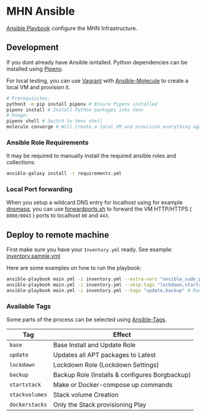 # MHN Ansible

[Ansible Playbook](https://docs.ansible.com/ansible/latest/user_guide/playbooks_intro.html) configure the MHN Infrastructure.

## Development

If you dont already have Ansible isntalled.
Python dependencies can be installed using [Pipenv](https://pypi.org/project/pipenv/).

For local testing, you can use [Vagrant](https://www.vagrantup.com/) with [Ansible-Molecule](https://molecule.readthedocs.io/en/latest/) to create a local VM and provision it.

```bash
# Prerequisites:
python3 -m pip install pipenv # Ensure Pipenv installed
pipenv install # Install Python packages into Venv
# Usage:
pipenv shell # Switch to Venv shell
molecule converge # Will Create a local VM and provision everything against it
```

### Ansible Role Requirements

It may be required to manually install the required ansible roles and collections:

```bash
ansible-galaxy install -r requirements.yml
```

### Local Port forwarding

When you setup a wildcard DNS entry for localhost using for example [dnsmasq](https://thekelleys.org.uk/dnsmasq/doc.html), you can use [forwardports.sh](molecule/default/forwardports.sh) to forward the VM HTTP/HTTPS ( `8080/8043` ) ports to localhost `80` and `443`.

## Deploy to remote machine

First make sure you have your `Inventory.yml` ready. See example: [inventory.sample.yml](inventory.sample.yml)

Here are some examples on how to run the playbook:

```bash
ansible-playbook main.yml -i inventory.yml --extra-vars "ansible_sudo_pass=UserSudoPassword" # Run playbook and pass sudo password
ansible-playbook main.yml -i inventory.yml --skip-tags "lockdown,startstack" # Run playbook skip certain parts of he Process
ansible-playbook main.yml -i inventory.yml --tags "update,backup" # Run certain parts of he Playbook
```

### Available Tags

Some parts of the process can be selected using [Ansible-Tags](https://docs.ansible.com/ansible/latest/user_guide/playbooks_tags.html).

| Tag            | Effect                                         |
| -------------- | ---------------------------------------------- |
| `base`         | Base Install and Update Role                   |
| `update`       | Updates all APT packages to Latest             |
| `lockdown`     | Lockdown Role (Lockdown Settings)              |
| `backup`       | Backup Role (Installs & configures Borgbackup) |
| `startstack`   | Make or Docker-compose up commands             |
| `stackvolumes` | Stack volume Creation                          |
| `dockerstacks` | Only the Stack provisioning Play               |
